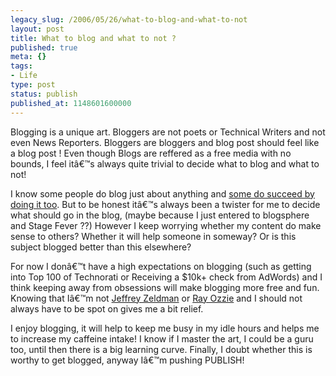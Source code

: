 ```yaml
---
legacy_slug: /2006/05/26/what-to-blog-and-what-to-not
layout: post
title: What to blog and what to not ?
published: true
meta: {}
tags:
- Life
type: post
status: publish
published_at: 1148601600000
---
```


Blogging is a unique art. Bloggers are not poets or Technical Writers and not even News Reporters. Bloggers are bloggers and blog post should feel like a blog post ! Even though Blogs are reffered as a free media with no bounds, I feel itâ€™s always quite trivial to decide what to blog and what to not!

I know some people do blog just about anything and <a href="http://xiaxue.blogspot.com/">some do succeed by doing it too</a>. But to be honest itâ€™s always been a twister for me to decide what should go in the blog, (maybe because I just entered to blogsphere and Stage Fever ??) However I keep worrying whether my content do make sense to others? Whether it will help someone in someway? Or is this subject blogged better than this elsewhere?

For now I donâ€™t have a high expectations on blogging (such as getting into Top 100 of Technorati or Receiving a $10k+ check from AdWords) and I think keeping away from obsessions will make blogging more free and fun. Knowing that Iâ€™m not <a href="http://www.web2media.net/laktek/www.zeldman.com/">Jeffrey Zeldman</a> or <a href="http://spaces.msn.com/members/rayozzie/Blog/">Ray Ozzie</a> and I should not always have to be spot on gives me a bit relief.

I enjoy blogging, it will help to keep me busy in my idle hours and helps me to increase my caffeine intake! I know if I master the art, I could be a guru too, until then there is a big learning curve. Finally, I doubt whether this is worthy to get blogged, anyway Iâ€™m pushing PUBLISH!
